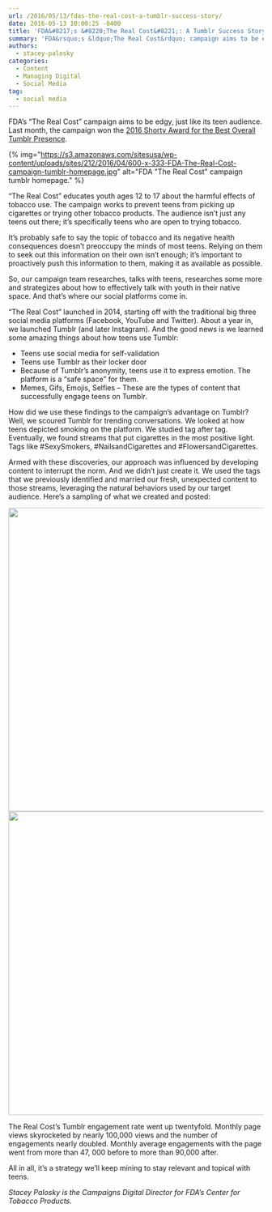 ```yaml
---
url: /2016/05/13/fdas-the-real-cost-a-tumblr-success-story/
date: 2016-05-13 10:00:25 -0400
title: 'FDA&#8217;s &#8220;The Real Cost&#8221;: A Tumblr Success Story'
summary: 'FDA&rsquo;s &ldquo;The Real Cost&rdquo; campaign aims to be edgy, just like its teen audience. Last&nbsp;month, the campaign won the 2016 Shorty Award for the Best Overall Tumblr Presence.  &ldquo;The Real Cost&rdquo; educates youth ages 12 to 17 about the harmful effects of tobacco use. The'
authors:
  - stacey-palosky
categories:
  - Content
  - Managing Digital
  - Social Media
tag:
  - social media
---
```


FDA’s “The Real Cost” campaign aims to be edgy, just like its teen audience. Last month, the campaign won the [2016 Shorty Award for the Best Overall Tumblr Presence](http://shortyawards.com/8th/the-real-cost-reaching-youth-at-risk-of-experimenting-with-cigarettes).

{% img="https://s3.amazonaws.com/sitesusa/wp-content/uploads/sites/212/2016/04/600-x-333-FDA-The-Real-Cost-campaign-tumblr-homepage.jpg" alt="FDA "The Real Cost" campaign tumblr homepage." %}

“The Real Cost” educates youth ages 12 to 17 about the harmful effects of tobacco use. The campaign works to prevent teens from picking up cigarettes or trying other tobacco products. The audience isn’t just any teens out there; it’s specifically teens who are open to trying tobacco.

It’s probably safe to say the topic of tobacco and its negative health consequences doesn’t preoccupy the minds of most teens. Relying on them to seek out this information on their own isn’t enough; it’s important to proactively push this information to them, making it as available as possible.

So, our campaign team researches, talks with teens, researches some more and strategizes about how to effectively talk with youth in their native space. And that’s where our social platforms come in.

“The Real Cost” launched in 2014, starting off with the traditional big three social media platforms (Facebook, YouTube and Twitter). About a year in, we launched Tumblr (and later Instagram).  And the good news is we learned some amazing things about how teens use Tumblr:

  * Teens use social media for self-validation
  * Teens use Tumblr as their locker door
  * Because of Tumblr’s anonymity, teens use it to express emotion. The platform is a “safe space” for them.
  * Memes, Gifs, Emojis, Selfies – These are the types of content that successfully engage teens on Tumblr.

How did we use these findings to the campaign’s advantage on Tumblr? Well, we scoured Tumblr for trending conversations. We looked at how teens depicted smoking on the platform. We studied tag after tag. Eventually, we found streams that put cigarettes in the most positive light. Tags like #SexySmokers, #NailsandCigarettes and #FlowersandCigarettes.

Armed with these discoveries, our approach was influenced by developing content to interrupt the norm. And we didn’t just create it. We used the tags that we previously identified and married our fresh, unexpected content to those streams, leveraging the natural behaviors used by our target audience. Here’s a sampling of what we created and posted:

<img src="http://shortyawards.com.s3.amazonaws.com/entries/8th/tumblr_everytime-unicorn.gif" alt="" width="600" />

<img src="http://shortyawards.com.s3.amazonaws.com/entries/8th/yellow_teeth_1.gif" alt="" width="600" />

The Real Cost’s Tumblr engagement rate went up twentyfold.  Monthly page views skyrocketed by nearly 100,000 views and the number of engagements nearly doubled. Monthly average engagements with the page went from more than 47, 000 before to more than 90,000 after.

All in all, it’s a strategy we’ll keep mining to stay relevant and topical with teens.

_Stacey Palosky is the Campaigns Digital Director for FDA’s Center for Tobacco Products._